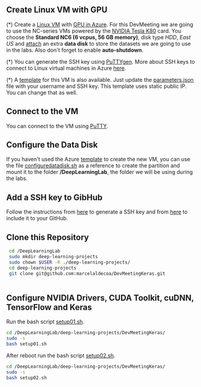 ## Create Linux VM with GPU

(*) Create a [Linux VM](https://docs.microsoft.com/en-us/azure/virtual-machines/linux/quick-create-portal) with [GPU in Azure](https://docs.microsoft.com/en-us/azure/virtual-machines/windows/sizes-gpu). For this DevMeeting we are going to use the NC-series VMs powered by the [NVIDIA Tesla K80](http://images.nvidia.com/content/pdf/kepler/Tesla-K80-BoardSpec-07317-001-v05.pdf) card. You choose the **Standard NC6 (6 vcpus, 56 GB memory)**, disk type *HDD*, *East US* and [attach](https://docs.microsoft.com/en-us/azure/virtual-machines/linux/attach-disk-portal) an extra **data disk** to store the datasets we are going to use in the labs. Also don't forget to enable **auto-shutdown**.

(*) You can generate the SSH key using [PuTTYgen](https://www.chiark.greenend.org.uk/~sgtatham/putty/latest.html). More about SSH keys to connect to Linux virtual machines in Azure [here](https://docs.microsoft.com/en-us/azure/virtual-machines/linux/ssh-from-windows).

(*) A [template](https://github.com/marcelaldecoa/DevMeetingKeras/blob/master/DeployVM/template.json) for this VM is also available. Just update the [parameters.json](https://github.com/marcelaldecoa/DevMeetingKeras/blob/master/DeployVM/parameters.json) file with your username and SSH key. This template uses static public IP. You can change that as well.

## Connect to the VM

You can connect to the VM using [PuTTY](https://www.putty.org/).


## Configure the Data Disk

If you haven't used the Azure [template](https://github.com/marcelaldecoa/DevMeetingKeras/blob/master/DeployVM/template.json) to create the new VM, you can use the file [configuredatadisk.sh](https://github.com/marcelaldecoa/DevMeetingKeras/blob/master/configdatadisk.sh) as a reference to create the partition and mount it to the folder **/DeepLearningLab**, the folder we will be using during the labs.

## Add a SSH key to GibHub

Follow the instructions from [here](https://help.github.com/articles/generating-a-new-ssh-key-and-adding-it-to-the-ssh-agent/) to generate a SSH key and from [here](https://help.github.com/articles/adding-a-new-ssh-key-to-your-github-account/) to include it to your GitHub.

## Clone this Repository

```bash
 cd /DeepLearningLab
 sudo mkdir deep-learning-projects
 sudo chown $USER -R ./deep-learning-projects/
 cd deep-learning-projects
 git clone git@github.com:marcelaldecoa/DevMeetingKeras.git
 
 ```
## Configure NVIDIA Drivers, CUDA Toolkit, cuDNN, TensorFlow and Keras

Run the bash script [setup01.sh](https://github.com/marcelaldecoa/DevMeetingKeras/blob/master/setup01.sh).

```bash
cd /DeepLearningLab/deep-learning-projects/DevMeetingKeras/
sudo -s
bash setup01.sh
```
After reboot run the bash script [setup02.sh](https://github.com/marcelaldecoa/DevMeetingKeras/blob/master/setup02.sh).

```bash
cd /DeepLearningLab/deep-learning-projects/DevMeetingKeras/
sudo -s
bash setup02.sh
```
